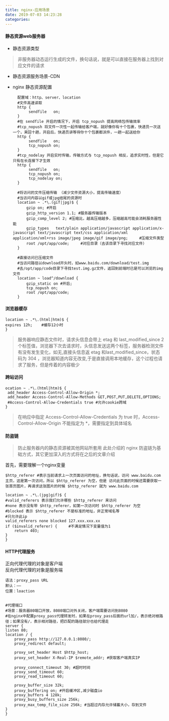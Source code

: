 ```yaml
---
title: nginx-应用场景
date: 2019-07-03 14:23:28
categories:
---
```



#### 静态资源web服务器

* 静态资源类型

> 非服务器动态运行生成的文件，换句话说，就是可以直接在服务器上找到对应文件的请求

* 静态资源服务场景-CDN


* nginx 静态资源配置

		配置域：http、server、location 
		#文件高速读取
		http {  
		     sendfile   on;
		}
		#在 sendfile 开启的情况下，开启 tcp_nopush 提高网络包传输效率
		#tcp_nopush 将文件一次性一起传输给客户端，就好像你有十个包裹，快递员一次送一个，来回十趟，开启后，快递员讲等待你十个包裹都派件，一趟一起送给你
		http {  
		     sendfile   on;
		     tcp_nopush on;
		}
		#tcp_nodelay 开启实时传输，传输方式与 tcp_nopush 相反，追求实时性，但是它只有在长连接下才生效
		http {  
		     sendfile   on;
		     tcp_nopush on;
		     tcp_nodelay on;
		}
		
		#将访问的文件压缩传输 （减少文件资源大小，提高传输速度）
		#当访问内容以gif或jpg结尾的资源时
		location ~ .*\.(gif|jpg)$ {  
		    gzip on; #开启
		    gzip_http_version 1.1; #服务器传输版本
		    gzip_comp_level 2; #压缩比，越高压缩越多，压缩越高可能会消耗服务器性能
		    gzip_types   text/plain application/javascript application/x-javascript text/javascript text/css application/xml application/xml+rss image/jpeg image/gif image/png;     #压缩文件类型
		    root /opt/app/code;     #对应目录（去该目录下寻找对应文件）
		}
		
		#直接访问已压缩文件
		#当访问路径以download开头时，如www.baidu.com/download/test.img
		#去/opt/app/code目录下寻找test.img.gz文件，返回到前端时已是可以浏览的img文件
		location ~ load^/download {  
		    gzip_static on #开启;
		    tcp_nopush on;
		    root /opt/app/code;
		}
	
	
	
#### 浏览器缓存

	location ~ .*\.(html|htm)$ {  
    expires 12h;    #缓存12小时
	}
	
> 服务器响应静态文件时，请求头信息会带上 etag 和 last_modified_since 2个标签值，浏览器下次去请求时，头信息发送这两个标签，服务器检测文件有没有发生变化，如无,直接头信息返 etag 和last_modified_since，状态码为 304 ，浏览器知道内容无改变,于是直接调用本地缓存，这个过程也请求了服务，但是传着的内容极少



#### 跨站访问
	
	ocation ~ .*\.(html|htm)$ {  
     add_header Access-Control-Allow-Origin *;
     add_header Access-Control-Allow-Methods GET,POST,PUT,DELETE,OPTIONS;
     #Access-Control-Allow-Credentials true #允许cookie跨域
	}

> 在响应中指定 Access-Control-Allow-Credentials 为 true 时，Access-Control-Allow-Origin 不能指定为 *，需要指定到具体域名


#### 防盗链

> 防止服务器内的静态资源被其他网站所套用
此处介绍的 nginx 防盗链为基础方式，其它更加深入的方式将在之后的文章介绍

首先，需要理解一个nginx变量

	$http_referer #表示当前请求上一次页面访问的地址，换句话说，访问 www.baidu.com 主页，这是第一次访问，所以 $http_referer 为空，但是 访问此页面的时候还需要获取一张首页图片，再请求这张图片的时候 $http_referer 就为 www.baidu.com 
	
	location ~ .*\.(jpg|gif)$ {  
    #valid_referers 表示我们允许哪些 $http_referer 来访问
    #none 表示没有带 $http_referer，如第一次访问时 $http_referer 为空
    #blocked 表示 $http_referer 不是标准的地址，非正常域名等
    #只允许此ip
    valid_referers none blocked 127.xxx.xxx.xx
    if ($invalid_referer) {     #不满足情况下变量值为1
        return 403;
    }
	}


#### HTTP代理服务

正向代理代理的对象是客户端  
反向代理代理的对象是服务端


	语法：proxy_pass URL
	默认：——
	位置：loaction


	#代理端口
	#场景：服务器80端口开放，8080端口对外关闭，客户端需要访问到8080
	#在nginx中配置proxy_pass代理转发时，如果在proxy_pass后面的url加/，表示绝对根路径；如果没有/，表示相对路径，把匹配的路径部分也给代理走
	server {
    listen 80;
    location / {
        proxy_pass http://127.0.0.1:8080/;
        proxy_redirect default;
        
        proxy_set_header Host $http_host;
        proxy_set_header X-Real-IP $remote_addr; #获取客户端真实IP
        
        proxy_connect_timeout 30; #超时时间
        proxy_send_timeout 60;
        proxy_read_timeout 60;
        
        proxy_buffer_size 32k;
        proxy_buffering on; #开启缓冲区,减少磁盘io
        proxy_buffers 4 128k;
        proxy_busy_buffers_size 256k;
        proxy_max_temp_file_size 256k; #当超过内存允许储蓄大小，存到文件
    }
	}